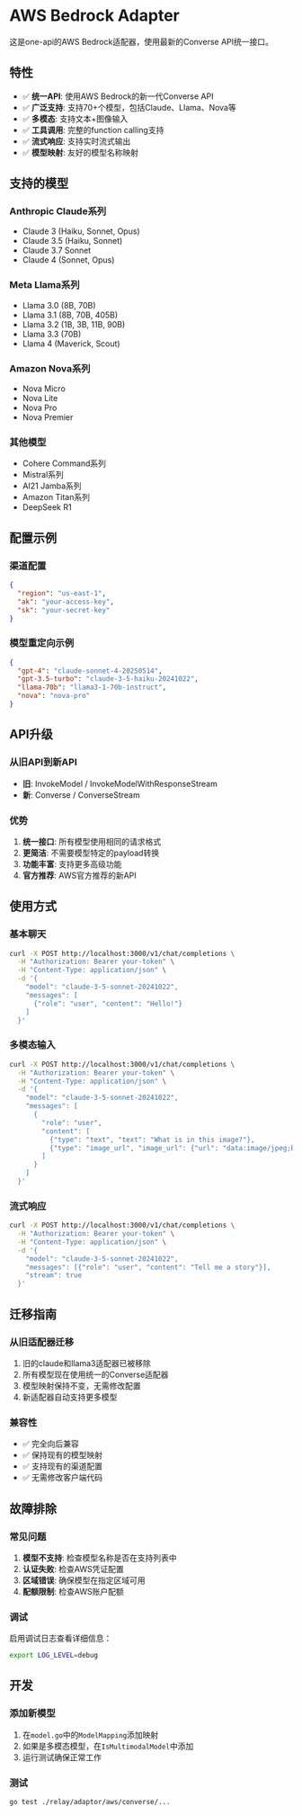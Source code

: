 # AWS Bedrock Adapter

这是one-api的AWS Bedrock适配器，使用最新的Converse API统一接口。

## 特性

- ✅ **统一API**: 使用AWS Bedrock的新一代Converse API
- ✅ **广泛支持**: 支持70+个模型，包括Claude、Llama、Nova等
- ✅ **多模态**: 支持文本+图像输入
- ✅ **工具调用**: 完整的function calling支持
- ✅ **流式响应**: 支持实时流式输出
- ✅ **模型映射**: 友好的模型名称映射

## 支持的模型

### Anthropic Claude系列
- Claude 3 (Haiku, Sonnet, Opus)
- Claude 3.5 (Haiku, Sonnet)
- Claude 3.7 Sonnet
- Claude 4 (Sonnet, Opus)

### Meta Llama系列
- Llama 3.0 (8B, 70B)
- Llama 3.1 (8B, 70B, 405B)
- Llama 3.2 (1B, 3B, 11B, 90B)
- Llama 3.3 (70B)
- Llama 4 (Maverick, Scout)

### Amazon Nova系列
- Nova Micro
- Nova Lite
- Nova Pro
- Nova Premier

### 其他模型
- Cohere Command系列
- Mistral系列
- AI21 Jamba系列
- Amazon Titan系列
- DeepSeek R1

## 配置示例

### 渠道配置
```json
{
  "region": "us-east-1",
  "ak": "your-access-key",
  "sk": "your-secret-key"
}
```

### 模型重定向示例
```json
{
  "gpt-4": "claude-sonnet-4-20250514",
  "gpt-3.5-turbo": "claude-3-5-haiku-20241022",
  "llama-70b": "llama3-1-70b-instruct",
  "nova": "nova-pro"
}
```

## API升级

### 从旧API到新API
- **旧**: InvokeModel / InvokeModelWithResponseStream
- **新**: Converse / ConverseStream

### 优势
1. **统一接口**: 所有模型使用相同的请求格式
2. **更简洁**: 不需要模型特定的payload转换
3. **功能丰富**: 支持更多高级功能
4. **官方推荐**: AWS官方推荐的新API

## 使用方式

### 基本聊天
```bash
curl -X POST http://localhost:3000/v1/chat/completions \
  -H "Authorization: Bearer your-token" \
  -H "Content-Type: application/json" \
  -d '{
    "model": "claude-3-5-sonnet-20241022",
    "messages": [
      {"role": "user", "content": "Hello!"}
    ]
  }'
```

### 多模态输入
```bash
curl -X POST http://localhost:3000/v1/chat/completions \
  -H "Authorization: Bearer your-token" \
  -H "Content-Type: application/json" \
  -d '{
    "model": "claude-3-5-sonnet-20241022",
    "messages": [
      {
        "role": "user",
        "content": [
          {"type": "text", "text": "What is in this image?"},
          {"type": "image_url", "image_url": {"url": "data:image/jpeg;base64,..."}}
        ]
      }
    ]
  }'
```

### 流式响应
```bash
curl -X POST http://localhost:3000/v1/chat/completions \
  -H "Authorization: Bearer your-token" \
  -H "Content-Type: application/json" \
  -d '{
    "model": "claude-3-5-sonnet-20241022",
    "messages": [{"role": "user", "content": "Tell me a story"}],
    "stream": true
  }'
```

## 迁移指南

### 从旧适配器迁移
1. 旧的claude和llama3适配器已被移除
2. 所有模型现在使用统一的Converse适配器
3. 模型映射保持不变，无需修改配置
4. 新适配器自动支持更多模型

### 兼容性
- ✅ 完全向后兼容
- ✅ 保持现有的模型映射
- ✅ 支持现有的渠道配置
- ✅ 无需修改客户端代码

## 故障排除

### 常见问题
1. **模型不支持**: 检查模型名称是否在支持列表中
2. **认证失败**: 检查AWS凭证配置
3. **区域错误**: 确保模型在指定区域可用
4. **配额限制**: 检查AWS账户配额

### 调试
启用调试日志查看详细信息：
```bash
export LOG_LEVEL=debug
```

## 开发

### 添加新模型
1. 在`model.go`中的`ModelMapping`添加映射
2. 如果是多模态模型，在`IsMultimodalModel`中添加
3. 运行测试确保正常工作

### 测试
```bash
go test ./relay/adaptor/aws/converse/...
```

